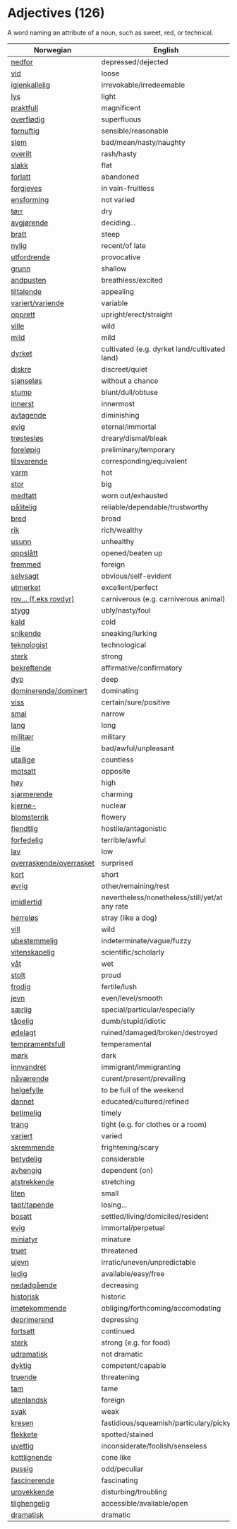 # Adjectives (126)

A word naming an attribute of a noun, such as sweet, red, or technical.

| Norwegian | English |
| --- | --- |
| [nedfor](https://www.ordnett.no/search?language=no&phrase=nedfor) | depressed/dejected |
| [vid](https://www.ordnett.no/search?language=no&phrase=vid) | loose |
| [igjenkallelig](https://www.ordnett.no/search?language=no&phrase=igjenkallelig) | irrevokable/irredeemable |
| [lys](https://www.ordnett.no/search?language=no&phrase=lys) | light |
| [praktfull](https://www.ordnett.no/search?language=no&phrase=praktfull) | magnificent |
| [overflødig](https://www.ordnett.no/search?language=no&phrase=overflødig) | superfluous |
| [fornuftig](https://www.ordnett.no/search?language=no&phrase=fornuftig) | sensible/reasonable |
| [slem](https://www.ordnett.no/search?language=no&phrase=slem) | bad/mean/nasty/naughty |
| [overilt](https://www.ordnett.no/search?language=no&phrase=overilt) | rash/hasty |
| [slakk](https://www.ordnett.no/search?language=no&phrase=slakk) | flat |
| [forlatt](https://www.ordnett.no/search?language=no&phrase=forlatt) | abandoned |
| [forgjeves](https://www.ordnett.no/search?language=no&phrase=forgjeves) | in vain-fruitless |
| [ensforming](https://www.ordnett.no/search?language=no&phrase=ensforming) | not varied |
| [tørr](https://www.ordnett.no/search?language=no&phrase=tørr) | dry |
| [avgjørende](https://www.ordnett.no/search?language=no&phrase=avgjørende) | deciding... |
| [bratt](https://www.ordnett.no/search?language=no&phrase=bratt) | steep |
| [nylig](https://www.ordnett.no/search?language=no&phrase=nylig) | recent/of late |
| [utfordrende](https://www.ordnett.no/search?language=no&phrase=utfordrende) | provocative |
| [grunn](https://www.ordnett.no/search?language=no&phrase=grunn) | shallow |
| [andpusten](https://www.ordnett.no/search?language=no&phrase=andpusten) | breathless/excited |
| [tiltalende](https://www.ordnett.no/search?language=no&phrase=tiltalende) | appealing |
| [variert/variende](https://www.ordnett.no/search?language=no&phrase=variert/variende) | variable |
| [opprett](https://www.ordnett.no/search?language=no&phrase=opprett) | upright/erect/straight |
| [ville](https://www.ordnett.no/search?language=no&phrase=ville) | wild |
| [mild](https://www.ordnett.no/search?language=no&phrase=mild) | mild |
| [dyrket](https://www.ordnett.no/search?language=no&phrase=dyrket) | cultivated (e.g. dyrket land/cultivated land) |
| [diskre](https://www.ordnett.no/search?language=no&phrase=diskre) | discreet/quiet |
| [sjanseløs](https://www.ordnett.no/search?language=no&phrase=sjanseløs) | without a chance |
| [stump](https://www.ordnett.no/search?language=no&phrase=stump) | blunt/dull/obtuse |
| [innerst](https://www.ordnett.no/search?language=no&phrase=innerst) | innermost |
| [avtagende](https://www.ordnett.no/search?language=no&phrase=avtagende) | diminishing |
| [evig](https://www.ordnett.no/search?language=no&phrase=evig) | eternal/immortal |
| [trøstesløs](https://www.ordnett.no/search?language=no&phrase=trøstesløs) | dreary/dismal/bleak |
| [foreløpig](https://www.ordnett.no/search?language=no&phrase=foreløpig) | preliminary/temporary |
| [tilsvarende](https://www.ordnett.no/search?language=no&phrase=tilsvarende) | corresponding/equivalent |
| [varm](https://www.ordnett.no/search?language=no&phrase=varm) | hot |
| [stor](https://www.ordnett.no/search?language=no&phrase=stor) | big |
| [medtatt](https://www.ordnett.no/search?language=no&phrase=medtatt) | worn out/exhausted |
| [pålitelig](https://www.ordnett.no/search?language=no&phrase=pålitelig) | reliable/dependable/trustworthy |
| [bred](https://www.ordnett.no/search?language=no&phrase=bred) | broad |
| [rik](https://www.ordnett.no/search?language=no&phrase=rik) | rich/wealthy |
| [usunn](https://www.ordnett.no/search?language=no&phrase=usunn) | unhealthy |
| [oppslått](https://www.ordnett.no/search?language=no&phrase=oppslått) | opened/beaten up |
| [fremmed](https://www.ordnett.no/search?language=no&phrase=fremmed) | foreign |
| [selvsagt](https://www.ordnett.no/search?language=no&phrase=selvsagt) | obvious/self-evident |
| [utmerket](https://www.ordnett.no/search?language=no&phrase=utmerket) | excellent/perfect |
| [rov... (f.eks rovdyr)](https://www.ordnett.no/search?language=no&phrase=rov...%20(f.eks%20rovdyr)) | carniverous (e.g. carniverous animal) |
| [stygg](https://www.ordnett.no/search?language=no&phrase=stygg) | ubly/nasty/foul |
| [kald](https://www.ordnett.no/search?language=no&phrase=kald) | cold |
| [snikende](https://www.ordnett.no/search?language=no&phrase=snikende) | sneaking/lurking |
| [teknologist](https://www.ordnett.no/search?language=no&phrase=teknologist) | technological |
| [sterk](https://www.ordnett.no/search?language=no&phrase=sterk) | strong |
| [bekreftende](https://www.ordnett.no/search?language=no&phrase=bekreftende) | affirmative/confirmatory |
| [dyp](https://www.ordnett.no/search?language=no&phrase=dyp) | deep |
| [dominerende/dominert](https://www.ordnett.no/search?language=no&phrase=dominerende/dominert) | dominating |
| [viss](https://www.ordnett.no/search?language=no&phrase=viss) | certain/sure/positive |
| [smal](https://www.ordnett.no/search?language=no&phrase=smal) | narrow |
| [lang](https://www.ordnett.no/search?language=no&phrase=lang) | long |
| [militær](https://www.ordnett.no/search?language=no&phrase=militær) | military |
| [ille](https://www.ordnett.no/search?language=no&phrase=ille) | bad/awful/unpleasant |
| [utallige](https://www.ordnett.no/search?language=no&phrase=utallige) | countless |
| [motsatt](https://www.ordnett.no/search?language=no&phrase=motsatt) | opposite |
| [høy](https://www.ordnett.no/search?language=no&phrase=høy) | high |
| [sjarmerende](https://www.ordnett.no/search?language=no&phrase=sjarmerende) | charming |
| [kjerne-](https://www.ordnett.no/search?language=no&phrase=kjerne-) | nuclear |
| [blomsterrik](https://www.ordnett.no/search?language=no&phrase=blomsterrik) | flowery |
| [fiendtlig](https://www.ordnett.no/search?language=no&phrase=fiendtlig) | hostile/antagonistic |
| [forfedelig](https://www.ordnett.no/search?language=no&phrase=forfedelig) | terrible/awful |
| [lav](https://www.ordnett.no/search?language=no&phrase=lav) | low |
| [overraskende/overrasket](https://www.ordnett.no/search?language=no&phrase=overraskende/overrasket) | surprised |
| [kort](https://www.ordnett.no/search?language=no&phrase=kort) | short |
| [øvrig](https://www.ordnett.no/search?language=no&phrase=øvrig) | other/remaining/rest |
| [imidlertid](https://www.ordnett.no/search?language=no&phrase=imidlertid) | nevertheless/nonetheless/still/yet/at any rate |
| [herreløs](https://www.ordnett.no/search?language=no&phrase=herreløs) | stray (like a dog) |
| [vill](https://www.ordnett.no/search?language=no&phrase=vill) | wild |
| [ubestemmelig](https://www.ordnett.no/search?language=no&phrase=ubestemmelig) | indeterminate/vague/fuzzy |
| [vitenskapelig](https://www.ordnett.no/search?language=no&phrase=vitenskapelig) | scientific/scholarly |
| [våt](https://www.ordnett.no/search?language=no&phrase=våt) | wet |
| [stolt](https://www.ordnett.no/search?language=no&phrase=stolt) | proud |
| [frodig](https://www.ordnett.no/search?language=no&phrase=frodig) | fertile/lush |
| [jevn](https://www.ordnett.no/search?language=no&phrase=jevn) | even/level/smooth |
| [særlig](https://www.ordnett.no/search?language=no&phrase=særlig) | special/particular/especially |
| [tåpelig](https://www.ordnett.no/search?language=no&phrase=tåpelig) | dumb/stupid/idiotic |
| [ødelagt](https://www.ordnett.no/search?language=no&phrase=ødelagt) | ruined/damaged/broken/destroyed |
| [tempramentsfull](https://www.ordnett.no/search?language=no&phrase=tempramentsfull) | temperamental |
| [mørk](https://www.ordnett.no/search?language=no&phrase=mørk) | dark |
| [innvandret](https://www.ordnett.no/search?language=no&phrase=innvandret) | immigrant/immigranting |
| [nåværende](https://www.ordnett.no/search?language=no&phrase=nåværende) | curent/present/prevailing |
| [helgefylle](https://www.ordnett.no/search?language=no&phrase=helgefylle) | to be full of the weekend |
| [dannet](https://www.ordnett.no/search?language=no&phrase=dannet) | educated/cultured/refined |
| [betimelig](https://www.ordnett.no/search?language=no&phrase=betimelig) | timely |
| [trang](https://www.ordnett.no/search?language=no&phrase=trang) | tight (e.g. for clothes or a room) |
| [variert](https://www.ordnett.no/search?language=no&phrase=variert) | varied |
| [skremmende](https://www.ordnett.no/search?language=no&phrase=skremmende) | frightening/scary |
| [betydelig](https://www.ordnett.no/search?language=no&phrase=betydelig) | considerable |
| [avhengig](https://www.ordnett.no/search?language=no&phrase=avhengig) | dependent (on) |
| [atstrekkende](https://www.ordnett.no/search?language=no&phrase=atstrekkende) | stretching |
| [liten](https://www.ordnett.no/search?language=no&phrase=liten) | small |
| [tapt/tapende](https://www.ordnett.no/search?language=no&phrase=tapt/tapende) | losing... |
| [bosatt](https://www.ordnett.no/search?language=no&phrase=bosatt) | settled/living/domiciled/resident |
| [evig](https://www.ordnett.no/search?language=no&phrase=evig) | immortal/perpetual |
| [miniatyr](https://www.ordnett.no/search?language=no&phrase=miniatyr) | minature |
| [truet](https://www.ordnett.no/search?language=no&phrase=truet) | threatened |
| [ujevn](https://www.ordnett.no/search?language=no&phrase=ujevn) | irratic/uneven/unpredictable |
| [ledig](https://www.ordnett.no/search?language=no&phrase=ledig) | available/easy/free |
| [nedadgående](https://www.ordnett.no/search?language=no&phrase=nedadgående) | decreasing |
| [historisk](https://www.ordnett.no/search?language=no&phrase=historisk) | historic |
| [imøtekommende](https://www.ordnett.no/search?language=no&phrase=imøtekommende) | obliging/forthcoming/accomodating |
| [deprimerend](https://www.ordnett.no/search?language=no&phrase=deprimerend) | depressing |
| [fortsatt](https://www.ordnett.no/search?language=no&phrase=fortsatt) | continued |
| [sterk](https://www.ordnett.no/search?language=no&phrase=sterk) | strong (e.g. for food) |
| [udramatisk](https://www.ordnett.no/search?language=no&phrase=udramatisk) | not dramatic |
| [dyktig](https://www.ordnett.no/search?language=no&phrase=dyktig) | competent/capable |
| [truende](https://www.ordnett.no/search?language=no&phrase=truende) | threatening |
| [tam](https://www.ordnett.no/search?language=no&phrase=tam) | tame |
| [utenlandsk](https://www.ordnett.no/search?language=no&phrase=utenlandsk) | foreign |
| [svak](https://www.ordnett.no/search?language=no&phrase=svak) | weak |
| [kresen](https://www.ordnett.no/search?language=no&phrase=kresen) | fastidious/squeamish/particulary/picky |
| [flekkete](https://www.ordnett.no/search?language=no&phrase=flekkete) | spotted/stained |
| [uvettig](https://www.ordnett.no/search?language=no&phrase=uvettig) | inconsiderate/foolish/senseless |
| [kottlignende](https://www.ordnett.no/search?language=no&phrase=kottlignende) | cone like |
| [pussig](https://www.ordnett.no/search?language=no&phrase=pussig) | odd/peculiar |
| [fascinerende](https://www.ordnett.no/search?language=no&phrase=fascinerende) | fascinating |
| [urovekkende](https://www.ordnett.no/search?language=no&phrase=urovekkende) | disturbing/troubling |
| [tilghengelig](https://www.ordnett.no/search?language=no&phrase=tilghengelig) | accessible/available/open |
| [dramatisk](https://www.ordnett.no/search?language=no&phrase=dramatisk) | dramatic |

